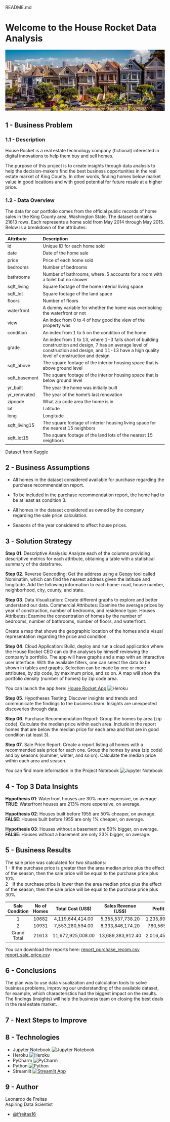 README.md

# Welcome to the House Rocket Data Analysis
![alt text](https://github.com/lfreitas16/Insights-House-Rocket/blob/main/real_estate.jpg?raw=true)

## 1 - Business Problem

### 1.1 - Description

House Rocket is a real estate technology company (fictional) interested in digital innovations to help them buy and sell homes.

The purpose of this project is to create insights through data analysis to help the decision-makers find the best business opportunities in the real estate market of King County. In other words, finding homes below market value in good locations and with good potential for future resale at a higher price.

### 1.2 - Data Overview

The data for our portfolio comes from the official public records of home sales in the King County area, Washington State. The dataset contains 21613 rows. Each represents a home sold from May 2014 through May 2015. Below is a breakdown of the attributes:

| Attribute | Description |
| :----- | :----- |
| id | Unique ID for each home sold |
| date | Date of the home sale |
| price | Price of each home sold |
| bedrooms | Number of bedrooms |
| bathrooms | Number of bathrooms, where .5 accounts for a room with a toilet but no shower |
| sqft_living | Square footage of the home interior living space |
| sqft_lot | Square footage of the land space |
| floors | Number of floors |
| waterfront | A dummy variable for whether the home was overlooking the waterfront or not |
| view | An index from 0 to 4 of how good the view of the property was |
| condition | An index from 1 to 5 on the condition of the home |
| grade | An index from 1 to 13, where 1-3 falls short of building construction and design, 7 has an average level of construction and design, and 11-13 have a high quality level of construction and design |
| sqft_above | The square footage of the interior housing space that is above ground level |
| sqft_basement | The square footage of the interior housing space that is below ground level |
| yr_built | The year the home was initially built |
| yr_renovated | The year of the home’s last renovation |
| zipcode | What zip code area the home is in |
| lat | Latitude |
| long | Longitude |
| sqft_living15 | The square footage of interior housing living space for the nearest 15 neighbors |
| sqft_lot15 | The square footage of the land lots of the nearest 15 neighbors |

[Dataset from Kaggle](https://www.kaggle.com/harlfoxem/housesalesprediction)

## 2 - Business Assumptions

* All homes in the dataset considered available for purchase regarding the purchase recommendation report.

* To be included in the purchase recommendation report, the home had to be at least as condition 3.

* All homes in the dataset considered as owned by the company regarding the sale price calculation.

* Seasons of the year considered to affect house prices.

## 3 - Solution Strategy

**Step 01**. Descriptive Analysis: Analyze each of the columns providing descriptive metrics for each attribute, obtaining a table with a statistical summary of the dataframe.

**Step 02**. Reverse Geocoding: Get the address using a Geopy tool called Nominatim, which can find the nearest address given the latitude and longitude. Add the following information to each home: road, house number, neighborhood, city, county, and state.

**Step 03**. Data Visualization: Create different graphs to explore and better understand our data.
Commercial Attributes: Examine the average prices by year of construction, number of bedrooms, and residence type.
Houses Attributes: Examine the concentration of homes by the number of bedrooms, number of bathrooms, number of floors, and waterfront.

Create a map that shows the geographic location of the homes and a visual representation regarding the price and condition.

**Step 04**. Cloud Application: Build, deploy and run a cloud application where the House Rocket CEO can do the analyses by himself reviewing the company's portfolio. The app will have graphs and a map with an interactive user interface. With the available filters, one can select the data to be shown in tables and graphs. Selection can be made by one or more attributes, by zip code, by maximum price, and so on. A map will show the portfolio density (number of homes) by zip code area.

You can launch the app here:
[House Rocket App](https://analytics-house-rocket-lf16.herokuapp.com/)
![Heroku](https://img.shields.io/badge/heroku-%23430098.svg?style=for-the-badge&logo=heroku&logoColor=white)

**Step 05**. Hypotheses Testing: Discover insights and trends and communicate the findings to the business team. Insights are unexpected discoveries through data.

**Step 06**. Purchase Recommendation Report:  Group the homes by area (zip code). Calculate the median price within each area. Include in the report homes that are below the median price for each area and that are in good condition (at least 3).

**Step 07**. Sale Price Report: Create a report listing all homes with a recommended sale price for each one. Group the homes by area (zip code) and by seasons (summer, winter, and so on). Calculate the median price within each area and season.

You can find more information in the Project Notebook
![Jupyter Notebook](https://img.shields.io/badge/jupyter-%23FA0F00.svg?style=for-the-badge&logo=jupyter&logoColor=white)


## 4 - Top 3 Data Insights
**Hypothesis 01**: Waterfront houses are 30% more expensive, on average.  
**TRUE**: Waterfront houses are 213% more expensive, on average.

**Hypothesis 02**: Houses built before 1955 are 50% cheaper, on average.  
**FALSE**: Houses built before 1955 are only 1% cheaper, on average.

**Hypothesis 03**: Houses without a basement are 50% bigger, on average.  
**FALSE**: Houses without a basement are only 23% bigger, on average.

## 5 - Business Results
The sale price was calculated for two situations:  
1 - If the purchase price is greater than the area median price plus the effect of the season, then the sale price will be equal to the purchase price plus 10%.  
2 - If the purchase price is lower than the area median price plus the effect of the season, then the sale price will be equal to the purchase price plus 30%.  

| Sale Condition | No of Homes | Total Cost (US$) | Sales Revenue (US$) | Profit (US$) |
| :-----: | :-----: | :-----: | :-----: | :-----: |
|1 |10682 |4,119,644,414.00 |5,355,537,738.20 |1,235,893,324.20 |
| 2 | 10931 | 7,553,280,594.00 | 8,333,846,174.20 | 780,565,580.20 |
| Grand Total | 21613 | 11,672,925,008.00 | 13,689,383,912.40 | 2,016,458,904.40 |

You can download the reports here:
[report_purchase_recom.csv](https://github.com/lfreitas16/Insights-House-Rocket/blob/main/report_purchase_recom.csv?raw=true)
[report_sale_price.csv](https://github.com/lfreitas16/Insights-House-Rocket/blob/main/report_sale_price.csv?raw=true)

## 6 - Conclusions

The plan was to use data visualization and calculation tools to solve business problems, improving our understanding of the available dataset, for example, which characteristics had the biggest impact on the results. The findings (insights) will help the business team on closing the best deals in the real estate market.

## 7 - Next Steps to Improve

## 8 - Technologies

* Jupyter Notebook ![Jupyter Notebook](https://img.shields.io/badge/jupyter-%23FA0F00.svg?style=for-the-badge&logo=jupyter&logoColor=white)
* Heroku ![Heroku](https://img.shields.io/badge/heroku-%23430098.svg?style=for-the-badge&logo=heroku&logoColor=white)
* PyCharm ![PyCharm](https://img.shields.io/badge/pycharm-143?style=for-the-badge&logo=pycharm&logoColor=black&color=black&labelColor=green)
* Python ![Python](https://img.shields.io/badge/python-3670A0?style=for-the-badge&logo=python&logoColor=ffdd54)
* Streamlit [![Streamlit App](https://static.streamlit.io/badges/streamlit_badge_black_white.svg)](https://share.streamlit.io/yourGitHubName/yourRepo/yourApp/)


## 9 - Author

Leonardo de Freitas  
Aspiring Data Scientist
- [@lfreitas16](https://github.com/lfreitas16/)
